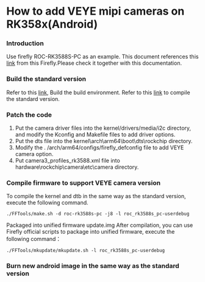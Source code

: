 # How to add VEYE mipi cameras on RK358x(Android)
### Introduction
Use firefly ROC-RK3588S-PC as an example.
This document references this [link](https://wiki.t-firefly.com/en/ROC-RK3588S-PC/ "link") from this Firefly.Please check it together with this documentation.
### Build the standard version
Refer to this [link](https://wiki.t-firefly.com/en/ROC-RK3588S-PC/android_prepare_compile_android.html "link"), Build the build environment.
Refer to this [link](https://wiki.t-firefly.com/en/ROC-RK3588S-PC/android_compile_android12.0_firmware.html "link") to compile the standard version.
### Patch the code
1. Put the camera driver files into the kernel/drivers/media/i2c directory, and modify the Kconfig and Makefile files to add driver options.
2. Put the dts file into the kernel\arch\arm64\boot\dts\rockchip directory.
3. Modify the . /arch/arm64/configs/firefly_defconfig file to add VEYE camera option.
4. Put camera3_profiles_rk3588.xml file into hardware\rockchip\camera\etc\camera directory.

### Compile firmware to support VEYE camera version
To compile the kernel and dtb in the same way as the standard version, execute the following command.
```
./FFTools/make.sh -d roc-rk3588s-pc -j8 -l roc_rk3588s_pc-userdebug
```
Packaged into unified firmware update.img
After compilation, you can use Firefly official scripts to package into unified firmware, execute the following command：

`./FFTools/mkupdate/mkupdate.sh -l roc_rk3588s_pc-userdebug`

### Burn new android image in the same way as the standard version



